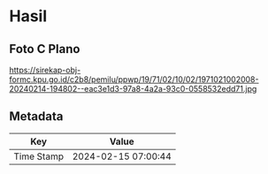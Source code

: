 # Hasil

## Foto C Plano

https://sirekap-obj-formc.kpu.go.id/c2b8/pemilu/ppwp/19/71/02/10/02/1971021002008-20240214-194802--eac3e1d3-97a8-4a2a-93c0-0558532edd71.jpg


## Metadata

| Key        | Value               |
| ---------- | ------------------- |
| Time Stamp | 2024-02-15 07:00:44 |



